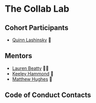 # The Collab Lab

## Cohort Participants

- [Quinn Lashinsky](https://github.com/qmaximillian) 🤠

## Mentors

- [Lauren Beatty](https://github.com/laurenmbeatty) 👩‍🎤
- [Keeley Hammond](https://github.com/VerteDinde) 👾
- [Matthew Hughes](https://github.com/mjhughes707) 🌲

## Code of Conduct Contacts
